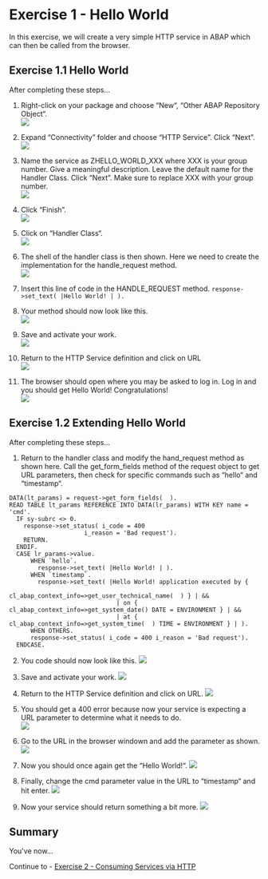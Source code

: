 # Exercise 1 - Hello World

In this exercise, we will create a very simple HTTP service in ABAP which can then be called from the browser.

## Exercise 1.1 Hello World

After completing these steps...

1. Right-click on your package and choose “New“, “Other ABAP Repository Object“.
<br>![](/exercises/ex1/images/01_01_0010.png)<br>

2. Expand “Connectivity” folder and choose “HTTP Service”.  Click “Next”.
<br>![](/exercises/ex1/images/01_01_0020.png)<br>

3.	Name the service as ZHELLO_WORLD_XXX where XXX is your group number.  Give a meaningful description.  Leave the default name for the Handler Class.  Click “Next”.  Make sure to replace XXX with your group number.
<br>![](/exercises/ex1/images/01_01_0030.png)<br>

4.	Click “Finish”. 
<br>![](/exercises/ex1/images/01_01_0040.png)<br>

5.	Click on “Handler Class“.
<br>![](/exercises/ex1/images/01_01_0050.png)<br>

6.	The shell of the handler class is then shown.  Here we need to create the implementation for the handle_request method.
<br>![](/exercises/ex1/images/01_01_0060.png)<br>

7.	Insert this line of code in the HANDLE_REQUEST method.
```response->set_text( |Hello World! | ). ```

8.	Your method should now look like this. 
<br>![](/exercises/ex1/images/01_01_0080.png)<br>

9.	Save and activate your work.
<br>![](/exercises/ex1/images/01_01_0090.png)<br>

10.	Return to the HTTP Service definition and click on URL
<br>![](/exercises/ex1/images/01_01_0100.png)<br>

11.	The browser should open where you may be asked to log in.  Log in and you should get Hello World! Congratulations!
<br>![](/exercises/ex1/images/01_01_0110.png)<br>



## Exercise 1.2 Extending Hello World

After completing these steps...

1.	Return to the handler class and modify the hand_request method as shown here.  Call the get_form_fields method of the request object to get URL parameters, then check for specific commands such as “hello“ and “timestamp“.
```abap
DATA(lt_params) = request->get_form_fields(  ).
READ TABLE lt_params REFERENCE INTO DATA(lr_params) WITH KEY name = 'cmd'.
  IF sy-subrc <> 0.
    response->set_status( i_code = 400
                     i_reason = 'Bad request').
    RETURN.
  ENDIF.
  CASE lr_params->value.
      WHEN `hello`.
        response->set_text( |Hello World! | ).
      WHEN `timestamp`.
        response->set_text( |Hello World! application executed by {
                             cl_abap_context_info=>get_user_technical_name(  ) } | &&
                              | on {  cl_abap_context_info=>get_system_date() DATE = ENVIRONMENT } | &&
                              | at { cl_abap_context_info=>get_system_time(  ) TIME = ENVIRONMENT } | ).
      WHEN OTHERS.
      response->set_status( i_code = 400 i_reason = 'Bad request').
  ENDCASE.
```

2.	You code should now look like this.
![](/exercises/ex1/images/01_02_0020.png)

3.	Save and activate your work.
![](/exercises/ex1/images/01_02_0030.png)

4.	Return to the HTTP Service definition and click on URL.
![](/exercises/ex1/images/01_02_0040.png)

5.	You should get a 400 error because now your service is expecting a URL parameter to determine what it needs to do.  
![](/exercises/ex1/images/01_02_0050.png)

6.	Go to the URL in the browser windown and add the parameter as shown.
![](/exercises/ex1/images/01_02_0060.png)

7.	Now you should once again get the “Hello World!“.
![](/exercises/ex1/images/01_02_0070.png)

8.	Finally, change the cmd parameter value in the URL to “timestamp“ and hit enter.
![](/exercises/ex1/images/01_02_0080.png)

9.	Now your service should return something a bit more.
![](/exercises/ex1/images/01_02_0090.png)

## Summary

You've now...

Continue to - [Exercise 2 - Consuming Services via HTTP ](../ex2/README.md)